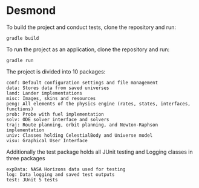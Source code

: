 # Desmond

To build the project and conduct tests, clone the repository and run:
	
	gradle build	
	
To run the project as an application, clone the repository and run:

	gradle run
	

The project is divided into 10 packages:

	conf: Default configuration settings and file management
	data: Stores data from saved universes
	land: Lander implementations
	misc: Images, skins and resources
	peng: All elements of the physics engine (rates, states, interfaces, functions)
	prob: Probe with fuel implementation
	solv: ODE solver interface and solvers
	traj: Route planning, orbit planning, and Newton-Raphson implementation
	univ: Classes holding CelestialBody and Universe model
	visu: Graphical User Interface
	
Additionally the test package holds all JUnit testing and Logging classes in three packages

	expData: NASA Horizons data used for testing
	log: Data logging and saved test outputs
	test: JUnit 5 tests
	
      

    
    
